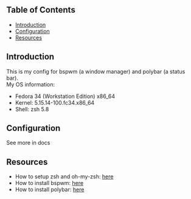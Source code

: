 ## Table of Contents
- [Introduction](##Introduction)
- [Configuration](##Configuration)
- [Resources](##Resources)

## Introduction
This is my config for bspwm (a window manager) and polybar (a status bar).<br />
My OS information:
- Fedora 34 (Workstation Edition) x86_64
- Kernel: 5.15.14-100.fc34.x86_64
- Shell: zsh 5.8

## Configuration
See more in docs 

## Resources
- How to setup zsh and oh-my-zsh: [here](https://www.sitepoint.com/zsh-tips-tricks/)
- How to install bspwm: [here]()
- How to install polybar: [here](https://github.com/polybar/polybar#installation)
